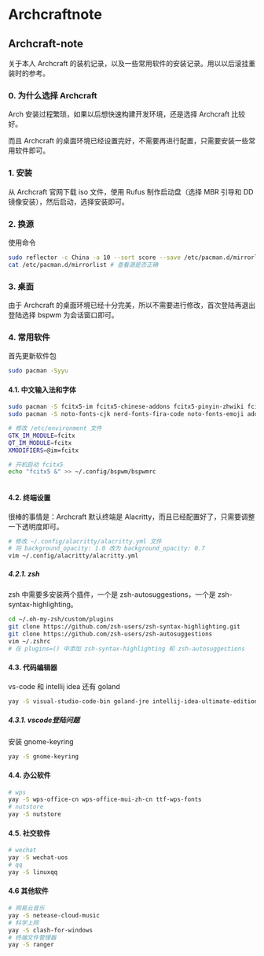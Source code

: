 # Archcraftnote

## Archcraft-note

关于本人 Archcraft 的装机记录，以及一些常用软件的安装记录。用以以后滚挂重装时的参考。

### 0. 为什么选择 Archcraft

Arch 安装过程繁琐，如果以后想快速构建开发环境，还是选择 Archcraft 比较好。

而且 Archcraft 的桌面环境已经设置完好，不需要再进行配置，只需要安装一些常用软件即可。

### 1. 安装

从 Archcraft 官网下载 iso 文件，使用 Rufus 制作启动盘（选择 MBR 引导和 DD 镜像安装），然后启动，选择安装即可。

### 2. 换源

使用命令

```bash
sudo reflector -c China -a 10 --sort score --save /etc/pacman.d/mirrorlist # 换源及排序
cat /etc/pacman.d/mirrorlist # 查看源是否正确
```

### 3. 桌面

由于 Archcraft 的桌面环境已经十分完美，所以不需要进行修改，首次登陆再退出登陆选择 bspwm 为会话窗口即可。

### 4. 常用软件

首先更新软件包

```bash
sudo pacman -Syyu
```

#### 4.1. 中文输入法和字体

```bash
sudo pacman -S fcitx5-im fcitx5-chinese-addons fcitx5-pinyin-zhwiki fcitx5-material-color
sudo pacman -S noto-fonts-cjk nerd-fonts-fira-code noto-fonts-emoji adobe-source-han-serif-cn-fonts wqy-zenhei
```

```bash
# 修改 /etc/environment 文件
GTK_IM_MODULE=fcitx
QT_IM_MODULE=fcitx
XMODIFIERS=@im=fcitx
```

```bash
# 开机启动 fcitx5
echo "fcitx5 &" >> ~/.config/bspwm/bspwmrc
```

```bash
```

#### 4.2. 终端设置

很棒的事情是：Archcraft 默认终端是 Alacritty，而且已经配置好了，只需要调整一下透明度即可。

```bash
# 修改 ~/.config/alacritty/alacritty.yml 文件
# 将 background_opacity: 1.0 改为 background_opacity: 0.7
vim ~/.config/alacritty/alacritty.yml
```

##### 4.2.1. zsh

zsh 中需要多安装两个插件，一个是 zsh-autosuggestions，一个是 zsh-syntax-highlighting。

```bash
cd ~/.oh-my-zsh/custom/plugins
git clone https://github.com/zsh-users/zsh-syntax-highlighting.git
git clone https://github.com/zsh-users/zsh-autosuggestions
vim ~/.zshrc
# 在 plugins=() 中添加 zsh-syntax-highlighting 和 zsh-autosuggestions
```

#### 4.3. 代码编辑器

vs-code 和 intellij idea 还有 goland

```bash
yay -S visual-studio-code-bin goland-jre intellij-idea-ultimate-edition goland go
```

##### 4.3.1. vscode登陆问题

安装 gnome-keyring

```bash
yay -S gnome-keyring
```

#### 4.4. 办公软件

```bash
# wps
yay -S wps-office-cn wps-office-mui-zh-cn ttf-wps-fonts
# nutstore
yay -S nutstore
```

#### 4.5. 社交软件

```bash
# wechat
yay -S wechat-uos
# qq
yay -S linuxqq
```

#### 4.6 其他软件

```bash
# 网易云音乐
yay -S netease-cloud-music
# 科学上网
yay -S clash-for-windows
# 终端文件管理器
yay -S ranger

